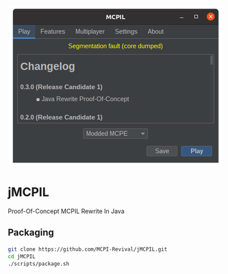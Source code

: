 <p align="center">
    <img alt="Play Tab" src="images/play.png">
</p>

# jMCPIL
Proof-Of-Concept MCPIL Rewrite In Java

## Packaging
```sh
git clone https://github.com/MCPI-Revival/jMCPIL.git
cd jMCPIL
./scripts/package.sh
```